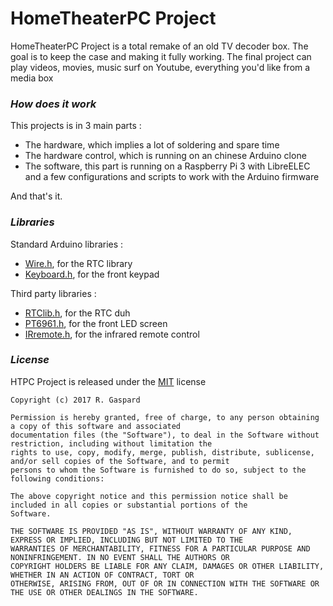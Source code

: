 # HomeTheaterPC Project

HomeTheaterPC Project is a total remake of an old TV decoder box. The goal is to keep the case and making it fully working.
The final project can play videos, movies, music surf on Youtube, everything you'd like from a media box

### *How does it work*

This projects is in 3 main parts :
  * The hardware, which implies a lot of soldering and spare time
  * The hardware control, which is running on an chinese Arduino clone
  * The software, this part is running on a Raspberry Pi 3 with LibreELEC and a few configurations and scripts to work with the Arduino firmware

And that's it.

### *Libraries*

Standard Arduino libraries :
  * [Wire.h](https://www.arduino.cc/en/reference/wire), for the RTC library
  * [Keyboard.h](https://www.arduino.cc/en/Reference/MouseKeyboard), for the front keypad
  
Third party libraries :
  * [RTClib.h](https://github.com/adafruit/RTClib), for the RTC duh
  * [PT6961.h](http://gtbtech.com/?p=528), for the front LED screen
  * [IRremote.h](https://github.com/z3t0/Arduino-IRremote), for the infrared remote control

### *License*

HTPC Project is released under the [MIT](https://opensource.org/licenses/MIT) license
```
Copyright (c) 2017 R. Gaspard

Permission is hereby granted, free of charge, to any person obtaining a copy of this software and associated
documentation files (the "Software"), to deal in the Software without restriction, including without limitation the
rights to use, copy, modify, merge, publish, distribute, sublicense, and/or sell copies of the Software, and to permit
persons to whom the Software is furnished to do so, subject to the following conditions:

The above copyright notice and this permission notice shall be included in all copies or substantial portions of the
Software.

THE SOFTWARE IS PROVIDED "AS IS", WITHOUT WARRANTY OF ANY KIND, EXPRESS OR IMPLIED, INCLUDING BUT NOT LIMITED TO THE
WARRANTIES OF MERCHANTABILITY, FITNESS FOR A PARTICULAR PURPOSE AND NONINFRINGEMENT. IN NO EVENT SHALL THE AUTHORS OR
COPYRIGHT HOLDERS BE LIABLE FOR ANY CLAIM, DAMAGES OR OTHER LIABILITY, WHETHER IN AN ACTION OF CONTRACT, TORT OR
OTHERWISE, ARISING FROM, OUT OF OR IN CONNECTION WITH THE SOFTWARE OR THE USE OR OTHER DEALINGS IN THE SOFTWARE.
```
